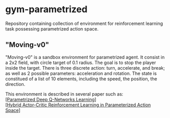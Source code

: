 # gym-parametrized

Repository containing collection of environment for reinforcement learning task possessing parametrized action space.

## "Moving-v0" 
"Moving-v0" is a sandbox environment for parametrized agent. It consist in a 2x2 field, with circle target of 0.1 radius. 
The goal is to stop the player inside the target. There is three discrete action: turn, accelerate, and break; as well as 
2 possible parameters: acceleration and rotation. The state is constitued of a list of 10 elements, including the speed, the 
position, the direction.

This environment is described in several paper such as:  
[[Parametrized Deep Q-Networks Learning]](https://arxiv.org/pdf/1810.06394.pdf)  
[[Hybrid Actor-Critic Reinforcement Learning in Parameterized Action Space]](https://arxiv.org/pdf/1903.01344.pdf)





